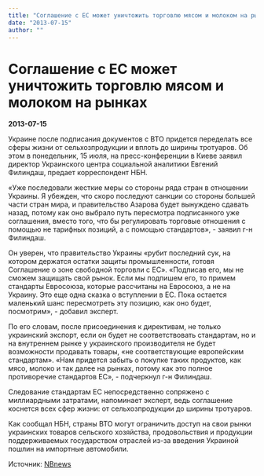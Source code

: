 ```yaml
---
title: "Соглашение с ЕС может уничтожить торговлю мясом и молоком на рынках"
date: "2013-07-15"
author: ""
---
```


# Соглашение с ЕС может уничтожить торговлю мясом и молоком на рынках

**2013-07-15** 

Украине после подписания документов с ВТО придется переделать все сферы жизни от сельхозпродукции и вплоть до ширины тротуаров. Об этом в понедельник, 15 июля, на пресс-конференции в Киеве заявил директор Украинского центра социальной аналитики Евгений Филиндаш, предает корреспондент НБН.

 «Уже последовали жесткие меры со стороны ряда стран в отношении Украины. Я убежден, что скоро последуют санкции со стороны большей части стран мира, и правительство Азарова будет вынуждено сдавать назад, потому как оно выбрало путь пересмотра подписанного уже соглашения, вместо того, что бы регулировать торговые отношения с помощью не тарифных позиций, а с помощью стандартов», - заявил г-н Филиндаш.

Он уверен, что правительство Украины «рубит последний сук, на котором держатся остатки защиты промышленности, готовя Соглашение о зоне свободной торговли с ЕС». «Подписав его, мы не сможем защищать свой рынок. Если мы подпишем его, то примем стандарты Евросоюза, которые рассчитаны на Евросоюз, а не на Украину. Это еще одна сказка о вступлении в ЕС. Пока остается маленький шанс пересмотреть эту позицию, как оно будет, посмотрим», - добавил эксперт.

По его словам, после присоединения к директивам, не только украинский экспорт, если он будет не соответствовать стандартам, но и на внутреннем рынке у украинского производителя не будет возможности продавать товары, «не соответствующие европейским стандартам». «Нам придется забыть о покупке таких продуктов, как мясо, молоко и так далее на рынках, потому как это полное противоречие стандартов ЕС», - подчеркнул г-н Филиндаш.

Следование стандартам ЕС непосредственно сопряжено с миллиардными затратами, напоминает эксперт, ведь соглашение коснется всех сфер жизни: от сельхозпродукции до ширины тротуаров.

Как сообщал НБН, страны ВТО могут ограничить доступ на свои рынки украинских товаров сельского хозяйства, продовольствия и продукции поддерживаемых государством отраслей из-за введения Украиной пошлин на импортные автомобили.

Источник: [NBnews](http://nbnews.com.ua/ru/news/93998/)